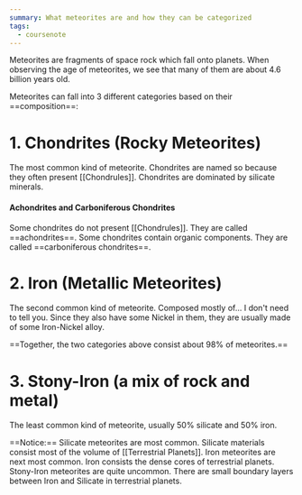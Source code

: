 ```yaml
---
summary: What meteorites are and how they can be categorized
tags:
  - coursenote
---
```

Meteorites are fragments of space rock which fall onto planets. When observing the age of meteorites, we see that many of them are about 4.6 billion years old.

Meteorites can fall into 3 different categories based on their ==composition==:
# 1. Chondrites (Rocky Meteorites)
The most common kind of meteorite. Chondrites are named so because they often present [[Chondrules]]. Chondrites are dominated by silicate minerals.

#### Achondrites and Carboniferous Chondrites
Some chondrites do not present [[Chondrules]]. They are called ==achondrites==.
Some chondrites contain organic components. They are called ==carboniferous chondrites==.

# 2. Iron (Metallic Meteorites)
The second common kind of meteorite. Composed mostly of... I don't need to tell you. Since they also have some Nickel in them, they are usually made of some Iron-Nickel alloy.

==Together, the two categories above consist about 98% of meteorites.==

# 3. Stony-Iron (a mix of rock and metal)
The least common kind of meteorite, usually 50% silicate and 50% iron.

==Notice:== 
Silicate meteorites are most common. Silicate materials consist most of the volume of [[Terrestrial Planets]].
Iron meteorites are next most common. Iron consists the dense cores of terrestrial planets.
Stony-Iron meteorites are quite uncommon. There are small boundary layers between Iron and Silicate in terrestrial planets.